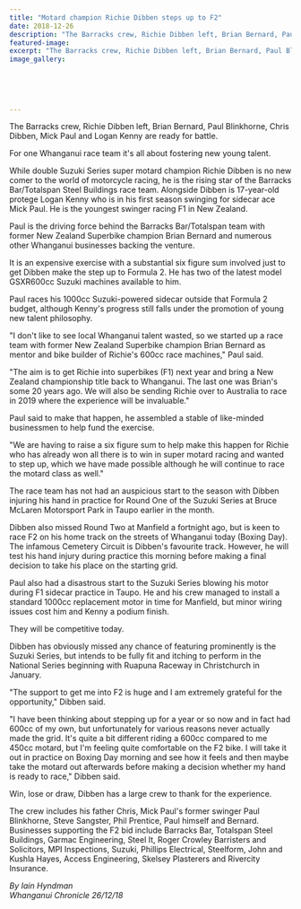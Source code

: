 ```yaml
---
title: "Motard champion Richie Dibben steps up to F2"
date: 2018-12-26
description: "The Barracks crew, Richie Dibben left, Brian Bernard, Paul Blinkhorne, Chris Dibben, Mick Paul & Logan Kenny ready for battle..."
featured-image: 
excerpt: "The Barracks crew, Richie Dibben left, Brian Bernard, Paul Blinkhorne, Chris Dibben, Mick Paul & Logan Kenny are ready for battle."
image_gallery:
	
	
	
	
	
---
```


<p>The Barracks crew, Richie Dibben left, Brian Bernard, Paul Blinkhorne, Chris Dibben, Mick Paul and Logan Kenny are ready for battle.</p>
<p class="element element-paragraph">For one Whanganui race team it's all about fostering new young talent.</p>
<p class="element element-paragraph">While double Suzuki Series super motard champion Richie Dibben is no new comer to the world of motorcycle racing, he is the rising star of the Barracks Bar/Totalspan Steel Buildings race team. Alongside Dibben is 17-year-old protege Logan Kenny who is in his first season swinging for sidecar ace Mick Paul. He is the youngest swinger racing F1 in New Zealand.</p>
<p class="element element-paragraph">Paul is the driving force behind the Barracks Bar/Totalspan team with former New Zealand Superbike champion Brian Bernard and numerous other Whanganui businesses backing the venture.</p>
<p class="element element-paragraph">It is an expensive exercise with a substantial six figure sum involved just to get Dibben make the step up to Formula 2. He has two of the latest model GSXR600cc Suzuki machines available to him.</p>
<p class="element element-paragraph">Paul races his 1000cc Suzuki-powered sidecar outside that Formula 2 budget, although Kenny's progress still falls under the promotion of young new talent philosophy.</p>
<p class="element element-paragraph">"I don't like to see local Whanganui talent wasted, so we started up a race team with former New Zealand Superbike champion Brian Bernard as mentor and bike builder of Richie's 600cc race machines," Paul said.</p>
<p class="element element-paragraph">"The aim is to get Richie into superbikes (F1) next year and bring a New Zealand championship title back to Whanganui. The last one was Brian's some 20 years ago. We will also be sending Richie over to Australia to race in 2019 where the experience will be invaluable."</p>
<p class="element element-paragraph">Paul said to make that happen, he assembled a stable of like-minded businessmen to help fund the exercise.</p>
<p class="element element-paragraph">"We are having to raise a six figure sum to help make this happen for Richie who has already won all there is to win in super motard racing and wanted to step up, which we have made possible although he will continue to race the motard class as well."</p>
<p class="element element-paragraph">The race team has not had an auspicious start to the season with Dibben injuring his hand in practice for Round One of the Suzuki Series at Bruce McLaren Motorsport Park in Taupo earlier in the month.</p>
<p class="element element-paragraph">Dibben also missed Round Two at Manfield a fortnight ago, but is keen to race F2 on his home track on the streets of Whanganui today (Boxing Day). The infamous Cemetery Circuit is Dibben's favourite track. However, he will test his hand injury during practice this morning before making a final decision to take his place on the starting grid.</p>
<p class="element element-paragraph">Paul also had a disastrous start to the Suzuki Series blowing his motor during F1 sidecar practice in Taupo. He and his crew managed to install a standard 1000cc replacement motor in time for Manfield, but minor wiring issues cost him and Kenny a podium finish.</p>
<p class="element element-paragraph">They will be competitive today.</p>
<p class="element element-paragraph">Dibben has obviously missed any chance of featuring prominently is the Suzuki Series, but intends to be fully fit and itching to perform in the National Series beginning with Ruapuna Raceway in Christchurch in January.</p>
<p class="element element-paragraph">"The support to get me into F2 is huge and I am extremely grateful for the opportunity," Dibben said.</p>
<p class="element element-paragraph">"I have been thinking about stepping up for a year or so now and in fact had 600cc of my own, but unfortunately for various reasons never actually made the grid. It's quite a bit different riding a 600cc compared to me 450cc motard, but I'm feeling quite comfortable on the F2 bike. I will take it out in practice on Boxing Day morning and see how it feels and then maybe take the motard out afterwards before making a decision whether my hand is ready to race," Dibben said.</p>
<p class="element element-paragraph">Win, lose or draw, Dibben has a large crew to thank for the experience.</p>
<p class="element element-paragraph">The crew includes his father Chris, Mick Paul's former swinger Paul Blinkhorne, Steve Sangster, Phil Prentice, Paul himself and Bernard. Businesses supporting the F2 bid include Barracks Bar, Totalspan Steel Buildings, Garmac Engineering, Steel It, Roger Crowley Barristers and Solicitors, MPI Inspections, Suzuki, Phillips Electrical, Steelform, John and Kushla Hayes, Access Engineering, Skelsey Plasterers and Rivercity Insurance.</p>
<p class="element element-paragraph"><em>By Iain Hyndman</em><br /><em>Whanganui Chronicle 26/12/18</em></p>

